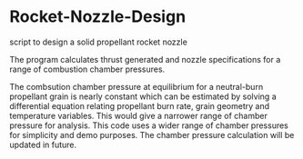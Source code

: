 # Rocket-Nozzle-Design
script to design a solid propellant rocket nozzle

The program calculates thrust generated and nozzle specifications for a range of combustion chamber pressures.

The combsution chamber pressure at equilibrium for a neutral-burn propellant grain is nearly constant which can be estimated by solving a differential equation relating propellant burn rate, grain geometry and temperature variables. This would give a narrower range of chamber pressure for analysis. This code uses a wider range of chamber pressures for simplicity and demo purposes. The chamber pressure calculation will be updated in future.
